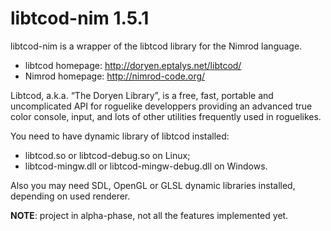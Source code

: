libtcod-nim 1.5.1
=================

libtcod-nim is a wrapper of the libtcod library for the Nimrod language.

* libtcod homepage: http://doryen.eptalys.net/libtcod/
* Nimrod homepage: http://nimrod-code.org/

Libtcod, a.k.a. “The Doryen Library”, is a free, fast, portable and uncomplicated API for roguelike developpers providing an advanced true color console, input, and lots of other utilities frequently used in roguelikes.

You need to have dynamic library of libtcod installed:
* libtcod.so or libtcod-debug.so on Linux;
* libtcod-mingw.dll or libtcod-mingw-debug.dll on Windows.

Also you may need SDL, OpenGL or GLSL dynamic libraries installed, depending on used renderer.

**NOTE**: project in alpha-phase, not all the features implemented yet.

